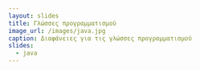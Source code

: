 ```yaml
---
layout: slides
title: Γλώσσες προγραμματισμού 
image_url: /images/java.jpg
caption: Διαφάνειες για τις γλώσσες προγραμματισμού
slides:
  - java
---
```

